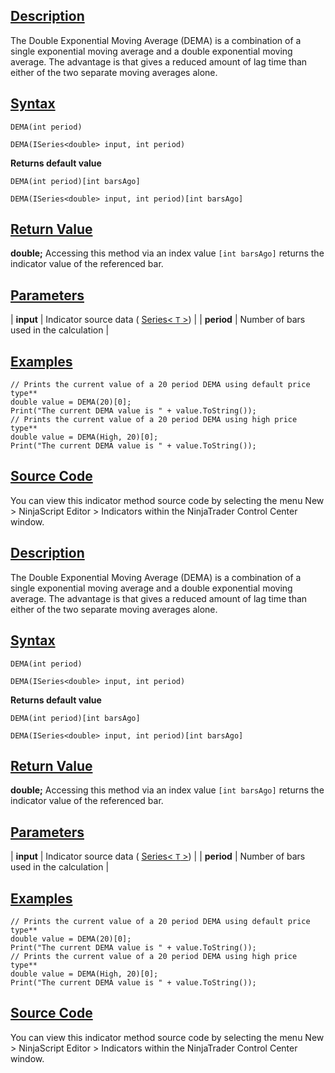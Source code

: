 ## [Description](https://developer.ninjatrader.com/docs/desktop/moving_average_double_exponential_dema\#description)

The Double Exponential Moving Average (DEMA) is a combination of a single exponential moving average and a double exponential moving average. The advantage is that gives a reduced amount of lag time than either of the two separate moving averages alone.

## [Syntax](https://developer.ninjatrader.com/docs/desktop/moving_average_double_exponential_dema\#syntax)

`DEMA(int period)`

`DEMA(ISeries<double> input, int period)`

**Returns default value**

`DEMA(int period)[int barsAgo]`

`DEMA(ISeries<double> input, int period)[int barsAgo]`

## [Return Value](https://developer.ninjatrader.com/docs/desktop/moving_average_double_exponential_dema\#return-value)

**double;** Accessing this method via an index value `[int barsAgo]` returns the indicator value of the referenced bar.

## [Parameters](https://developer.ninjatrader.com/docs/desktop/moving_average_double_exponential_dema\#parameters)

| **input** | Indicator source data ( [Series< `T` >](https://developer.ninjatrader.com/docs/desktop/seriest)) |
| **period** | Number of bars used in the calculation |

## [Examples](https://developer.ninjatrader.com/docs/desktop/moving_average_double_exponential_dema\#examples)

```jsx-150469391 csharp
// Prints the current value of a 20 period DEMA using default price type**
double value = DEMA(20)[0];
Print("The current DEMA value is " + value.ToString());
// Prints the current value of a 20 period DEMA using high price type**
double value = DEMA(High, 20)[0];
Print("The current DEMA value is " + value.ToString());

```

## [Source Code](https://developer.ninjatrader.com/docs/desktop/moving_average_double_exponential_dema\#source-code)

You can view this indicator method source code by selecting the menu New > NinjaScript Editor > Indicators within the NinjaTrader Control Center window.

## [Description](https://developer.ninjatrader.com/docs/desktop/moving_average_double_exponential_dema\#description)

The Double Exponential Moving Average (DEMA) is a combination of a single exponential moving average and a double exponential moving average. The advantage is that gives a reduced amount of lag time than either of the two separate moving averages alone.

## [Syntax](https://developer.ninjatrader.com/docs/desktop/moving_average_double_exponential_dema\#syntax)

`DEMA(int period)`

`DEMA(ISeries<double> input, int period)`

**Returns default value**

`DEMA(int period)[int barsAgo]`

`DEMA(ISeries<double> input, int period)[int barsAgo]`

## [Return Value](https://developer.ninjatrader.com/docs/desktop/moving_average_double_exponential_dema\#return-value)

**double;** Accessing this method via an index value `[int barsAgo]` returns the indicator value of the referenced bar.

## [Parameters](https://developer.ninjatrader.com/docs/desktop/moving_average_double_exponential_dema\#parameters)

| **input** | Indicator source data ( [Series< `T` >](https://developer.ninjatrader.com/docs/desktop/seriest)) |
| **period** | Number of bars used in the calculation |

## [Examples](https://developer.ninjatrader.com/docs/desktop/moving_average_double_exponential_dema\#examples)

```jsx-150469391 csharp
// Prints the current value of a 20 period DEMA using default price type**
double value = DEMA(20)[0];
Print("The current DEMA value is " + value.ToString());
// Prints the current value of a 20 period DEMA using high price type**
double value = DEMA(High, 20)[0];
Print("The current DEMA value is " + value.ToString());

```

## [Source Code](https://developer.ninjatrader.com/docs/desktop/moving_average_double_exponential_dema\#source-code)

You can view this indicator method source code by selecting the menu New > NinjaScript Editor > Indicators within the NinjaTrader Control Center window.